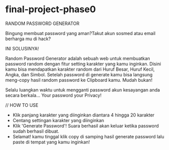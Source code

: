 # final-project-phase0

RANDOM PASSWORD GENERATOR

Bingung membuat password yang aman?Takut akun sosmed atau email berharga mu di hack?

INI SOLUSINYA!

Random Password Generator adalah sebuah web untuk membuatkan password random dengan fitur setting karakter yang kamu inginkan.
Disini kamu bisa mendapatkan karakter random dari Huruf Besar, Huruf Kecil, Angka, dan Simbol.
Setelah password di generate kamu bisa langsung meng-copy hasil random password ke Clipboard kamu. Mudah bukan!

Selalu luangkan waktu untuk mengganti password akun kesayangan anda secara berkala...
Your password your Privacy!


// HOW TO USE
- Klik panjang karakter yang diinginkan diantara 4 hingga 20 karakter
- Centang settingan karakter yang diinginkan
- Klik 'Generate Password'! Suara berhasil akan keluar ketika password sudah berhasil dibuat.
- Selamat! kamu tinggal klik copy di samping hasil generate password lalu paste di tempat yang kamu inginkan!

